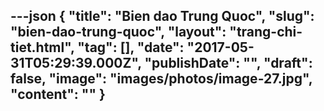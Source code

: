 ---json
{
    "title": "Bien dao Trung Quoc",
    "slug": "bien-dao-trung-quoc",
    "layout": "trang-chi-tiet.html",
    "tag": [],
    "date": "2017-05-31T05:29:39.000Z",
    "publishDate": "",
    "draft": false,
    "image": "images/photos/image-27.jpg",
    "__content__": ""
}
---
